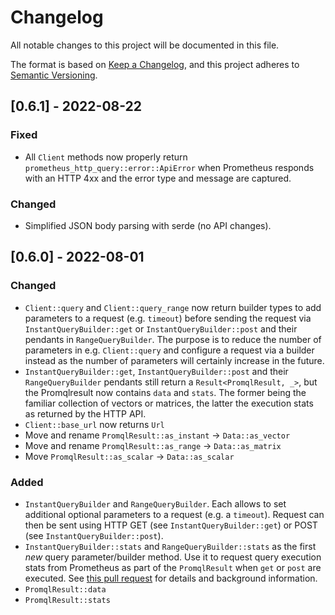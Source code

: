 # Changelog
All notable changes to this project will be documented in this file.

The format is based on [Keep a Changelog](https://keepachangelog.com/en/1.0.0/),
and this project adheres to [Semantic Versioning](https://semver.org/spec/v2.0.0.html).

## [0.6.1] - 2022-08-22
### Fixed
- All `Client` methods now properly return `prometheus_http_query::error::ApiError` when Prometheus responds with an HTTP 4xx and the error type and message are captured.

### Changed
- Simplified JSON body parsing with serde (no API changes).

## [0.6.0] - 2022-08-01
### Changed
- `Client::query` and `Client::query_range` now return builder types to add parameters to a request (e.g. `timeout`) before sending the request via `InstantQueryBuilder::get` or `InstantQueryBuilder::post` and their pendants in `RangeQueryBuilder`. The purpose is to reduce the number of parameters in e.g. `Client::query` and configure a request via a builder instead as the number of parameters will certainly increase in the future.
- `InstantQueryBuilder::get`, `InstantQueryBuilder::post` and their `RangeQueryBuilder` pendants still return a `Result<PromqlResult, _>`, but the Promqlresult now contains `data` and `stats`. The former being the familiar collection of vectors or matrices, the latter the execution stats as returned by the HTTP API.
- `Client::base_url` now returns `Url`
- Move and rename `PromqlResult::as_instant` -> `Data::as_vector`
- Move and rename `PromqlResult::as_range` -> `Data::as_matrix`
- Move `PromqlResult::as_scalar` -> `Data::as_scalar`

### Added
- `InstantQueryBuilder` and `RangeQueryBuilder`. Each allows to set additional optional parameters to a request (e.g. a `timeout`). Request can then be sent using HTTP GET (see `InstantQueryBuilder::get`) or POST (see `InstantQueryBuilder::post`).
- `InstantQueryBuilder::stats` and `RangeQueryBuilder::stats` as the first _new_ query parameter/builder method. Use it to request query execution stats from Prometheus as part of the `PromqlResult` when `get` or `post` are executed. See [this pull request](https://github.com/prometheus/prometheus/pull/10369) for details and background information.
- `PromqlResult::data`
- `PromqlResult::stats`

